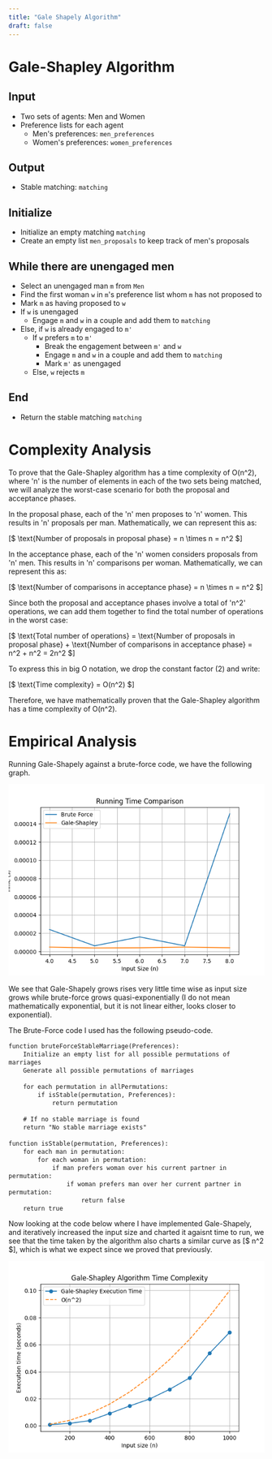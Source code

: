 ```yaml
---
title: "Gale Shapely Algorithm"
draft: false
---
```

# Gale-Shapley Algorithm

## Input
- Two sets of agents: Men and Women
- Preference lists for each agent
  - Men's preferences: `men_preferences`
  - Women's preferences: `women_preferences`

## Output
- Stable matching: `matching`

## Initialize
- Initialize an empty matching `matching`
- Create an empty list `men_proposals` to keep track of men's proposals

## While there are unengaged men
- Select an unengaged man `m` from `Men`
- Find the first woman `w` in `m`'s preference list whom `m` has not proposed to
- Mark `m` as having proposed to `w`
- If `w` is unengaged
  - Engage `m` and `w` in a couple and add them to `matching`
- Else, if `w` is already engaged to `m'`
  - If `w` prefers `m` to `m'`
    - Break the engagement between `m'` and `w`
    - Engage `m` and `w` in a couple and add them to `matching`
    - Mark `m'` as unengaged
  - Else, `w` rejects `m`

## End
- Return the stable matching `matching`

# Complexity Analysis

To prove that the Gale-Shapley algorithm has a time complexity of O(n^2), where 'n' is the number of elements in each of the two sets being matched, we will analyze the worst-case scenario for both the proposal and acceptance phases.

In the proposal phase, each of the 'n' men proposes to 'n' women. This results in 'n' proposals per man. Mathematically, we can represent this as:

[$  \text{Number of proposals in proposal phase} = n \times n = n^2 $]

In the acceptance phase, each of the 'n' women considers proposals from 'n' men. This results in 'n' comparisons per woman. Mathematically, we can represent this as:

[$ \text{Number of comparisons in acceptance phase} = n \times n = n^2 $]

Since both the proposal and acceptance phases involve a total of 'n^2' operations, we can add them together to find the total number of operations in the worst case:

[$ \text{Total number of operations} = \text{Number of proposals in proposal phase} + \text{Number of comparisons in acceptance phase} = n^2 + n^2 = 2n^2 $]

To express this in big O notation, we drop the constant factor (2) and write:

[$ \text{Time complexity} = O(n^2) $]

Therefore, we have mathematically proven that the Gale-Shapley algorithm has a time complexity of O(n^2).

# Empirical Analysis

Running Gale-Shapely against a brute-force code, we have the following graph.

![Brute-force-compare](https://raw.githubusercontent.com/AbhinavMir/toc/main/assets/compare_brute_force_gale_shapley.png)

We see that Gale-Shapely grows rises very little time wise as input size grows while brute-force grows quasi-exponentially (I do not mean mathematically exponential, but it is not linear either, looks closer to exponential).

The Brute-Force code I used has the following pseudo-code.

```pseudo-code
function bruteForceStableMarriage(Preferences):
    Initialize an empty list for all possible permutations of marriages
    Generate all possible permutations of marriages
    
    for each permutation in allPermutations:
        if isStable(permutation, Preferences):
            return permutation

    # If no stable marriage is found
    return "No stable marriage exists"

function isStable(permutation, Preferences):
    for each man in permutation:
        for each woman in permutation:
            if man prefers woman over his current partner in permutation:
                if woman prefers man over her current partner in permutation:
                    return false
    return true
```

Now looking at the code below where I have implemented Gale-Shapely, and iteratively increased the input size and charted it agaisnt time to run, we see that the time taken by the algorithm also charts a similar curve as [$ n^2 $], which is what we expect since we proved that previously.

![time complexity](https://raw.githubusercontent.com/AbhinavMir/toc/main/assets/gale_shapley_time_complexity.png)